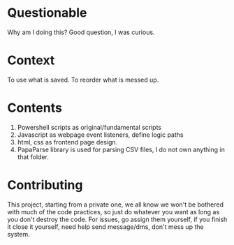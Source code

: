 Questionable
========================================
Why am I doing this? Good question, I was curious.

Context
========================================
To use what is saved. To reorder what is messed up.

Contents
========================================
1. Powershell scripts as original/fundamental scripts
2. Javascript as webpage event listeners, define logic paths
3. html, css as frontend page design.
4. PapaParse library is used for parsing CSV files, I do not own anything in that folder.

Contributing
========================================
This project, starting from a private one, we all know we won't be bothered with much of the code practices, so just do whatever you want as long as you don't destroy the code.
For issues, go assign them yourself, if you finish it close it yourself, need help send message/dms, don't mess up the system.
